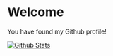 # Welcome

You have found my Github profile!

[![Github Stats](https://github-readme-stats.vercel.app/api?username=rphillips&show_icons=true&theme=radical)](https://github.com/rphillips)
